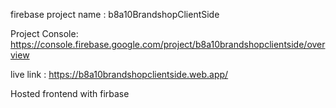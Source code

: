 firebase project name : b8a10BrandshopClientSide

Project Console: https://console.firebase.google.com/project/b8a10brandshopclientside/overview

live link : https://b8a10brandshopclientside.web.app/

Hosted frontend with firbase
